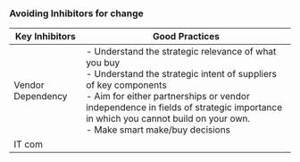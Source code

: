 ### Avoiding Inhibitors for change
| Key Inhibitors    | Good Practices                                                                                                                                                                                                                                                                               |
| ----------------- | -------------------------------------------------------------------------------------------------------------------------------------------------------------------------------------------------------------------------------------------------------------------------------------------- |
| Vendor Dependency | - Understand the strategic relevance of what you buy<br>- Understand the strategic intent of suppliers of key components<br>- Aim for either partnerships or vendor independence in fields of strategic importance in which you cannot build on your own.<br>- Make smart make/buy decisions |
| IT com            |                                                                                                                                                                                                                                                                                              |
